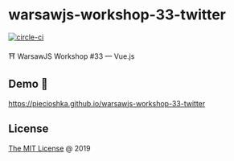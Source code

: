 # warsawjs-workshop-33-twitter

[![circle-ci](https://circleci.com/gh/piecioshka/warsawjs-workshop-33-twitter.svg?style=svg)](https://circleci.com/gh/piecioshka/warsawjs-workshop-33-twitter)

⛩️ WarsawJS Workshop #33 — Vue.js

## Demo 🎉

<https://piecioshka.github.io/warsawjs-workshop-33-twitter>

## License

[The MIT License](https://piecioshka.mit-license.org/) @ 2019
